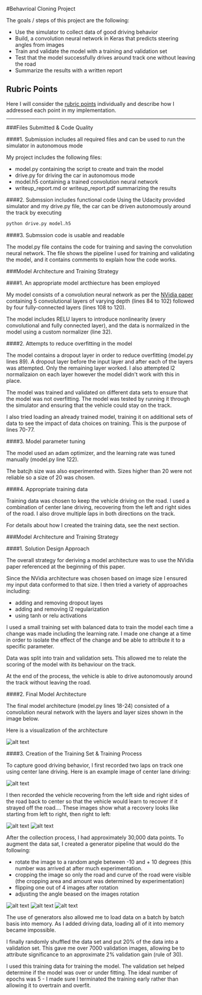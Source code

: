 #Behavrioal Cloning Project

The goals / steps of this project are the following:
* Use the simulator to collect data of good driving behavior
* Build, a convolution neural network in Keras that predicts steering angles from images
* Train and validate the model with a training and validation set
* Test that the model successfully drives around track one without leaving the road
* Summarize the results with a written report


[//]: # (Image References)

[image1]: https://github.com/asadquraishi/behavioral_cloning_keras_project/blob/image_pre/nvidea-cnn-architecture.png "Model architecture"
[image2]: https://github.com/asadquraishi/behavioral_cloning_keras_project/blob/image_pre/center.jpg "Centre lane driving"
[image3]: https://github.com/asadquraishi/behavioral_cloning_keras_project/blob/image_pre/recovery_left_right.jpg "Recovery left to right"
[image4]: https://github.com/asadquraishi/behavioral_cloning_keras_project/blob/image_pre/recovery_right_left.jpg "Recovery right to left"
[image5]: https://github.com/asadquraishi/behavioral_cloning_keras_project/blob/image_pre/1_rotate_6_degrees.png "Rotated Image"
[image6]: https://github.com/asadquraishi/behavioral_cloning_keras_project/blob/image_pre/2_flip_image.png "Flipped Image"
[image7]: https://github.com/asadquraishi/behavioral_cloning_keras_project/blob/image_pre/3_crop_image.png "Cropped Image"

## Rubric Points
Here I will consider the [rubric points](https://review.udacity.com/#!/rubrics/432/view) individually and describe how I addressed each point in my implementation.

---
###Files Submitted & Code Quality

####1. Submission includes all required files and can be used to run the simulator in autonomous mode

My project includes the following files:
* model.py containing the script to create and train the model
* drive.py for driving the car in autonomous mode
* model.h5 containing a trained convolution neural network
* writeup_report.md or writeup_report.pdf summarizing the results

####2. Submssion includes functional code
Using the Udacity provided simulator and my drive.py file, the car can be driven autonomously around the track by executing
```sh
python drive.py model.h5
```

####3. Submssion code is usable and readable

The model.py file contains the code for training and saving the convolution neural network. The file shows the pipeline I used for training and validating the model, and it contains comments to explain how the code works.

###Model Architecture and Training Strategy

####1. An appropriate model arcthiecture has been employed

My model consists of a convolution neural network as per the [NVidia paper](https://arxiv.org/pdf/1604.07316v1.pdf) containing 5 convolutional layers of varying depth (lines 84 to 102) followed by four fully-connected layers (lines 108 to 120).

The model includes RELU layers to introduce nonlinearity (every convolutional and fully connected layer), and the data is normalized in the model using a custom normalizer (line 32).

####2. Attempts to reduce overfitting in the model

The model contains a dropout layer in order to reduce overfitting (model.py lines 89). A dropout layer before the input layer and after each of the layers was attempted. Only the remaining layer worked. I also attempted l2 normalizaion on each layer however the model didn't work with this in place.

The model was trained and validated on different data sets to ensure that the model was not overfitting. The model was tested by running it through the simulator and ensuring that the vehicle could stay on the track.

I also tried loading an already trained model, training it on additional sets of data to see the impact of data choices on training. This is the purpose of lines 70-77.

####3. Model parameter tuning

The model used an adam optimizer, and the learning rate was tuned manually (model.py line 122).

The batcjh size was also experimented with. Sizes higher than 20 were not reliable so a size of 20 was chosen.

####4. Appropriate training data

Training data was chosen to keep the vehicle driving on the road. I used a combination of center lane driving, recovering from the left and right sides of the road. I also drove multiple laps in both directions on the track.

For details about how I created the training data, see the next section.

###Model Architecture and Training Strategy

####1. Solution Design Approach

The overall strategy for deriving a model architecture was to use the NVidia paper referenced at the beginning of this paper.

Since the NVidia architecture was chosen based on image size I ensured my input data conformed to that size. I then tried a variety of approaches including:
* adding and removing dropout layes
* adding and removing l2 regularization
* using tanh or relu activations

I used a small training set with balanced data to train the model each time a change was made including the learning rate. I made one change at a time in order to isolate the effect of the change and be able to attribute it to a specific parameter.

Data was split into train and validation sets. This allowed me to relate the scoring of the model with its behaviour on the track.

At the end of the process, the vehicle is able to drive autonomously around the track without leaving the road.

####2. Final Model Architecture

The final model architecture (model.py lines 18-24) consisted of a convolution neural network with the layers and layer sizes shown in the image below.

Here is a visualization of the architecture

![alt text][image1]

####3. Creation of the Training Set & Training Process

To capture good driving behavior, I first recorded two laps on track one using center lane driving. Here is an example image of center lane driving:

![alt text][image2]

I then recorded the vehicle recovering from the left side and right sides of the road back to center so that the vehicle would learn to recover if it strayed off the road.... These images show what a recovery looks like starting from left to right, then right to left:

![alt text][image3]
![alt text][image4]

After the collection process, I had approximately 30,000 data points. To augment the data sat, I created a generator pipeline that would do the following:
* rotate the image to a random angle between -10 and + 10 degrees (this number was arrived at after much experimentation.
* cropping the image so only the road and curve of the road were visible (the cropping area and amount was determined by experimentation)
* flipping one out of 4 images after rotation
* adjusting the angle beased on the images rotation

![alt text][image5]
![alt text][image6]
![alt text][image7]

The use of generators also allowed me to load data on a batch by batch basis into memory. As I added driving data, loading all of it into memory became impossible.

I finally randomly shuffled the data set and put 20% of the data into a validation set. This gave me over 7000 validation images, allowing be to attribute significance to an approximate 2% validation gain (rule of 30).

I used this training data for training the model. The validation set helped determine if the model was over or under fitting. The ideal number of epochs was 5 - I made sure I terminated the training early rather than allowing it to overtrain and overfit.
